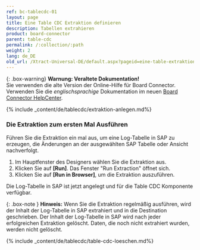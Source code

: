 ```yaml
---
ref: bc-tablecdc-01
layout: page
title: Eine Table CDC Extraktion definieren
description: Tabellen extrahieren
product: board-connector
parent: table-cdc
permalink: /:collection/:path
weight: 2
lang: de_DE
old_url: /Xtract-Universal-DE/default.aspx?pageid=eine-table-extraktion-definieren
---
```


{: .box-warning}
**Warnung: Veraltete Dokumentation!** <br>
Sie verwenden die alte Version der Online-Hilfe für Board Connector.<br>
Verwenden Sie die *englischsprachige* Dokumentation im neuen [Board Connector HelpCenter](https://helpcenter.theobald-software.com/board-connector/documentation/introduction/).


{% include _content/de/tablecdc/extraktion-anlegen.md%}

### Die Extraktion zum ersten Mal Ausführen

Führen Sie die Extraktion ein mal aus, um eine Log-Tabelle in SAP zu erzeugen, die Änderungen an der ausgewählten SAP Tabelle oder Ansicht nachverfolgt. 

1. Im Hauptfenster des Designers wählen Sie die Extraktion aus.
2. Klicken Sie auf **[Run]**. Das Fenster "Run Extraction" öffnet sich.
3. Klicken Sie auf **[Run in Browser]**, um die Extraktion auszuführen.

Die Log-Tabelle in SAP ist jetzt angelegt und für die Table CDC Komponente verfügbar.

{: .box-note }
**Hinweis:** Wenn Sie die Extraktion regelmäßig ausführen, wird der Inhalt der Log-Tabelle in SAP extrahiert und in die Destination geschrieben. 
Der Inhalt der Log-Tabelle in SAP wird nach jeder erfolgreichen Extraktion gelöscht. Daten, die noch nicht extrahiert wurden, werden nicht gelöscht.

{% include _content/de/tablecdc/table-cdc-loeschen.md%}
